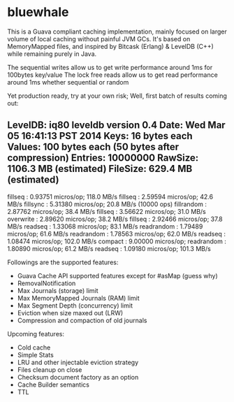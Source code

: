 bluewhale
=========

This is a Guava compliant caching implementation, mainly focused on larger volume of local caching without painful JVM GCs.
It's based on MemoryMapped files, and inspired by Bitcask (Erlang) & LevelDB (C++) while remaining purely in Java.

The sequential writes allow us to get write performance around 1ms for 100bytes key/value
The lock free reads allow us to get read performance around 1ms whether sequential or random

Yet production ready, try at your own risk; Well, first batch of results coming out:

LevelDB:    iq80 leveldb version 0.4
Date:       Wed Mar 05 16:41:13 PST 2014
Keys:       16 bytes each
Values:     100 bytes each (50 bytes after compression)
Entries:    10000000
RawSize:    1106.3 MB (estimated)
FileSize:   629.4 MB (estimated)
------------------------------------------------
fillseq      :     0.93751 micros/op;  118.0 MB/s
fillseq      :     2.59594 micros/op;   42.6 MB/s
fillsync     :     5.31380 micros/op;   20.8 MB/s (10000 ops)
fillrandom   :     2.87762 micros/op;   38.4 MB/s
fillseq      :     3.56622 micros/op;   31.0 MB/s
overwrite    :     2.89620 micros/op;   38.2 MB/s
fillseq      :     2.92466 micros/op;   37.8 MB/s
readseq      :     1.33068 micros/op;   83.1 MB/s
readrandom   :     1.79489 micros/op;   61.6 MB/s
readrandom   :     1.78563 micros/op;   62.0 MB/s
readseq      :     1.08474 micros/op;  102.0 MB/s
compact      :     9.00000 micros/op; 
readrandom   :     1.80890 micros/op;   61.2 MB/s
readseq      :     1.09180 micros/op;  101.3 MB/s


Followings are the supported features:
* Guava Cache API supported features except for #asMap (guess why)
* RemovalNotification
* Max Journals (storage) limit
* Max MemoryMapped Journals (RAM) limit
* Max Segment Depth (concurrency) limit
* Eviction when size maxed out (LRW)
* Compression and compaction of old journals

Upcoming features:
* Cold cache
* Simple Stats
* LRU and other injectable eviction strategy
* Files cleanup on close
* Checksum document factory as an option
* Cache Builder semantics
* TTL
